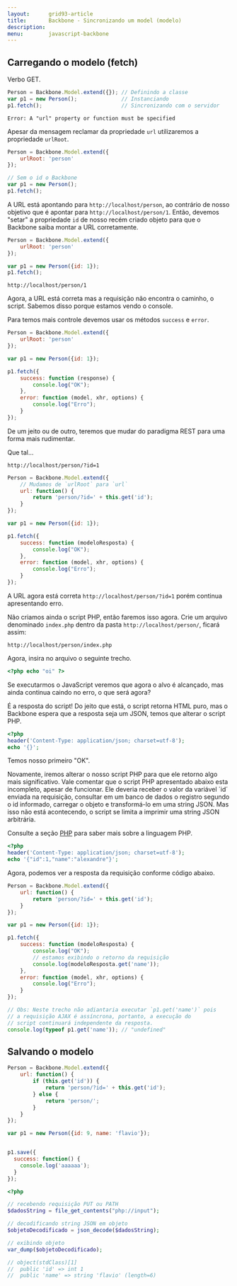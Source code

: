 ```yaml
---
layout:      grid93-article
title:       Backbone - Sincronizando um model (modelo)
description: 
menu:        javascript-backbone
---
```




Carregando o modelo (fetch)
---

Verbo GET.

```javascript
Person = Backbone.Model.extend({}); // Definindo a classe
var p1 = new Person();              // Instanciando
p1.fetch();                         // Sincronizando com o servidor
```

    Error: A "url" property or function must be specified

Apesar da mensagem reclamar da propriedade `url` utilizaremos a propriedade `urlRoot`.

```javascript
Person = Backbone.Model.extend({
    urlRoot: 'person'
});

// Sem o id o Backbone 
var p1 = new Person();
p1.fetch();
```

A URL está apontando para `http://localhost/person`, ao contrário de nosso objetivo que é apontar para 
`http://localhost/person/1`. Então, devemos "setar" a propriedade `id` de nosso recém criado objeto para que o Backbone 
saiba montar a URL corretamente.

```javascript
Person = Backbone.Model.extend({
    urlRoot: 'person'
});

var p1 = new Person({id: 1});
p1.fetch();
```

    http://localhost/person/1

Agora, a URL está correta mas a requisição não encontra o caminho, o script. Sabemos disso porque estamos vendo o console.

Para temos mais controle devemos usar os métodos `success` e `error`.

```javascript
Person = Backbone.Model.extend({
    urlRoot: 'person'
});

var p1 = new Person({id: 1});

p1.fetch({
    success: function (response) {
        console.log("OK");
    },
    error: function (model, xhr, options) {
        console.log("Erro");
    }
});
```

De um jeito ou de outro, teremos que mudar do paradigma REST para uma forma mais rudimentar.

Que tal...

    http://localhost/person/?id=1
    

```javascript
Person = Backbone.Model.extend({
    // Mudamos de `urlRoot` para `url`
    url: function() {
        return 'person/?id=' + this.get('id');
    }
});

var p1 = new Person({id: 1});

p1.fetch({
    success: function (modeloResposta) {
        console.log("OK");
    },
    error: function (model, xhr, options) {
        console.log("Erro");
    }
});
```

A URL agora está correta `http://localhost/person/?id=1` porém continua apresentando erro.

Não criamos ainda o script PHP, então faremos isso agora. Crie um arquivo denominado `index.php` dentro da pasta 
`http://localhost/person/`, ficará assim:

    http://localhost/person/index.php

Agora, insira no arquivo o seguinte trecho.

```php
<?php echo "oi" ?>
```
Se executarmos o JavaScript veremos que agora o alvo é alcançado, mas ainda continua caindo no erro, o que será agora?

É a resposta do script! Do jeito que está, o script retorna HTML puro, mas o Backbone espera que a resposta seja um
JSON, temos que alterar o script PHP.

```php
<?php 
header('Content-Type: application/json; charset=utf-8');
echo '{}';

```

Temos nosso primeiro "OK".

Novamente, iremos alterar o nosso script PHP para que ele retorno algo mais significativo. Vale comentar que o script 
PHP apresentado abaixo esta incompleto, apesar de funcionar. Ele deveria receber o valor da variável ´id´ enviada na 
requisição, consultar em um banco de dados o registro segundo o id informado, carregar o objeto e transformá-lo em uma 
string JSON. Mas isso não está acontecendo, o script se limita a imprimir uma string JSON arbitrária.

Consulte a seção [PHP](/php/) para saber mais sobre a linguagem PHP.

```php
<?php
header('Content-Type: application/json; charset=utf-8');
echo '{"id":1,"name":"alexandre"}';
```

Agora, podemos ver a resposta da requisição conforme código abaixo.

```javascript
Person = Backbone.Model.extend({
    url: function() {
        return 'person/?id=' + this.get('id');
    }
});

var p1 = new Person({id: 1});

p1.fetch({
    success: function (modeloResposta) {
        console.log("OK");
        // estamos exibindo o retorno da requisição
        console.log(modeloResposta.get('name'));
    },
    error: function (model, xhr, options) {
        console.log("Erro");
    }
});

// Obs: Neste trecho não adiantaria executar `p1.get('name')` pois
// a requisição AJAX é assíncrona, portanto, a execução do
// script continuará independente da resposta.
console.log(typeof p1.get('name')); // "undefined"
```


Salvando o modelo
---


```javascript
Person = Backbone.Model.extend({
    url: function() {
        if (this.get('id')) {
        	return 'person/?id=' + this.get('id');      
        } else {
			return 'person/';
        }
    }
});

var p1 = new Person({id: 9, name: 'flavio'});


p1.save({
  success: function() {
  	console.log('aaaaaa');
  }
});

```


```php
<?php

// recebendo requisição PUT ou PATH
$dadosString = file_get_contents("php://input");

// decodificando string JSON em objeto
$objetoDecodificado = json_decode($dadosString);

// exibindo objeto
var_dump($objetoDecodificado);

// object(stdClass)[1]
//  public 'id' => int 1
//  public 'name' => string 'flavio' (length=6)
```